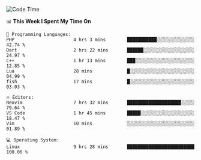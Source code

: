 <!-- [![Top Langs](https://github-readme-stats.vercel.app/api/top-langs/?username=gagahsyuja&theme=dracula&hide_border=true&border_radius=7)](https://github.com/anuraghazra/github-readme-stats) -->

<!--START_SECTION:waka-->
![Code Time](http://img.shields.io/badge/Code%20Time-667%20hrs%206%20mins-blue)

📊 **This Week I Spent My Time On** 

```text
💬 Programming Languages: 
PHP                      4 hrs 3 mins        ███████████░░░░░░░░░░░░░░   42.74 % 
Dart                     2 hrs 22 mins       ██████░░░░░░░░░░░░░░░░░░░   24.97 % 
C++                      1 hr 13 mins        ███░░░░░░░░░░░░░░░░░░░░░░   12.85 % 
Lua                      28 mins             █░░░░░░░░░░░░░░░░░░░░░░░░   04.99 % 
fish                     17 mins             █░░░░░░░░░░░░░░░░░░░░░░░░   03.03 % 

🔥 Editors: 
Neovim                   7 hrs 32 mins       ████████████████████░░░░░   79.64 % 
VS Code                  1 hr 45 mins        █████░░░░░░░░░░░░░░░░░░░░   18.47 % 
Vim                      10 mins             ░░░░░░░░░░░░░░░░░░░░░░░░░   01.89 % 

💻 Operating System: 
Linux                    9 hrs 28 mins       █████████████████████████   100.00 % 
```


<!--END_SECTION:waka-->
